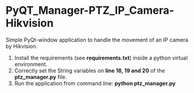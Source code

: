 # PyQT_Manager-PTZ_IP_Camera-Hikvision
Simple PyQt-window application to handle the movement of an IP camera by Hikvision.

1) Install the requirements (see **requirements.txt**) inside a python virtual environment.
2) Correctly set the String variables on **line 18, 19 and 20** of the **ptz_manager.py** file.
3) Run the application from command line: **python ptz_manager.py**
